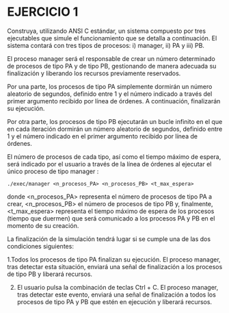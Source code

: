 EJERCICIO 1
==============
Construya, utilizando ANSI C estándar, un sistema compuesto por tres ejecutables que simule el funcionamiento que se detalla a continuación. El sistema contará con tres tipos de procesos: i) manager, ii) PA y iii) PB.

El proceso manager será el responsable de crear un número determinado de procesos de tipo PA y de tipo PB, 
gestionando de manera adecuada su finalización y liberando los recursos previamente reservados.

Por una parte, los procesos de tipo PA simplemente dormirán un número aleatorio de segundos, definido
entre 1 y el número indicado a través del primer argumento recibido por línea de órdenes.
A continuación, finalizarán su ejecución.

Por otra parte, los procesos de tipo PB ejecutarán un bucle infinito en el que en cada iteración dormirán
un número aleatorio de segundos, definido entre 1 y el número indicado en el primer argumento recibido por
línea de órdenes.

El número de procesos de cada tipo, así como el tiempo máximo de espera, será indicado por el usuario a
través de la línea de órdenes al ejecutar el único proceso de tipo
manager : 

`./exec/manager <n_procesos_PA> <n_procesos_PB> <t_max_espera>`

donde <n_procesos_PA> representa el número de procesos de tipo PA a crear, <n_procesos_PB> el número de procesos de tipo PB y, finalmente, <t_max_espera> representa el tiempo máximo de espera de los procesos (tiempo que duermen) que será comunicado a los procesos PA y PB en el momento de su creación.

La finalización de la simulación tendrá lugar si se cumple una de las dos condiciones siguientes:

1.Todos los procesos de tipo PA finalizan su ejecución. El proceso manager, tras detectar esta
situación, enviará una señal de finalización a los procesos de tipo PB y liberará recursos.

2. El usuario pulsa la combinación de teclas Ctrl + C. El proceso manager, tras detectar este evento,
enviará una señal de finalización a todos los procesos de tipo PA y PB que estén en ejecución y liberará
recursos.
